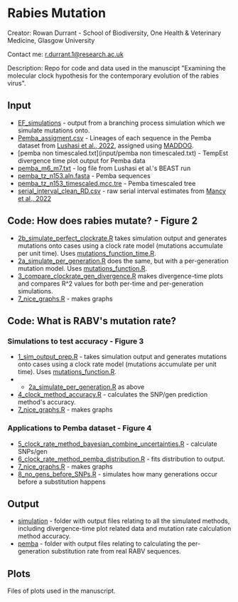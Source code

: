 # Rabies Mutation
Creator: Rowan Durrant - School of Biodiversity, One Health & Veterinary Medicine, Glasgow University

Contact me: r.durrant.1@research.ac.uk

Description: Repo for code and data used in the manuscipt "Examining the molecular clock hypothesis for the contemporary evolution of the rabies virus".


## Input
- [EF_simulations](input/EF_simulations) - output from a branching process simulation which we simulate mutations onto.
- [Pemba_assigment.csv](input/Pemba_assignment.csv) - Lineages of each sequence in the Pemba dataset from [Lushasi et al., 2022](https://www.medrxiv.org/content/10.1101/2022.11.24.22282675v1), assigned using [MADDOG](https://github.com/KathrynCampbell/MADDOG).
- [pemba non timescaled.txt](input/pemba non timescaled.txt) - TempEst divergence time plot output for Pemba data
- [pemba_m6_m7.txt](pemba_m6_m7.txt) - log file from Lushasi et al.'s BEAST run
- [pemba_tz_n153.aln.fasta](input/pemba_tz_n153.aln.fasta) - Pemba sequences
- [pemba_tz_n153_timescaled.mcc.tre](input/pemba_tz_n153_timescaled.mcc.tre) - Pemba timescaled tree
- [serial_interval_clean_RD.csv](input/serial_interval_clean_RD.csv) - raw serial interval estimates from [Mancy et al., 2022](https://www.science.org/doi/full/10.1126/science.abn0713?casa_token=f7QDp2hi9VIAAAAA%3ASbD1Sm1BYnB8bPi42OmQ1B5cF5WqDv9hPxQ6QjHMZNB7YE87lpHq6suaqpIZdN8Iw2yGVx6EaedvgUbQ)


## Code: How does rabies mutate? - Figure 2
- [2b_simulate_perfect_clockrate.R](code/2b_simulate_perfect_clockrate.R) takes simulation output and generates mutations onto cases using a clock rate model (mutations accumulate per unit time). Uses [mutations_function_time.R](code/mutations_function_time.R).
- [2a_simulate_per_generation.R](code/2a_simulate_per_generation.R) does the same, but with a per-generation mutation model. Uses [mutations_function.R](code/mutations_function.R).
- [3_compare_clockrate_gen_divergence.R](code/3_compare_clockrate_gen_divergence.R) makes divergence-time plots and compares R^2 values for both per-time and per-generation simulations.
- [7_nice_graphs.R](code/7_nice_graphs.R) - makes graphs

## Code: What is RABV's mutation rate?
### Simulations to test accuracy - Figure 3
- [1_sim_output_prep.R](code/1_sim_output_prep.R) - takes simulation output and generates mutations onto cases using a clock rate model (mutations accumulate per unit time). Uses [mutations_function.R](code/mutations_function.R).
- - [2a_simulate_per_generation.R](code/2a_simulate_per_generation.R) as above
- [4_clock_method_accuracy.R](code/4_clock_method_accuracy.R) - calculates the SNP/gen prediction method's accuracy.
- [7_nice_graphs.R](code/7_nice_graphs.R) - makes graphs

### Applications to Pemba dataset - Figure 4
- [5_clock_rate_method_bayesian_combine_uncertainties.R](code/5_clock_rate_method_bayesian_combine_uncertainties.R) - calculate SNPs/gen
- [6_clock_rate_method_pemba_distribution.R](code/6_clock_rate_method_pemba_distribution.R) - fits distribution to output.
- [7_nice_graphs.R](code/7_nice_graphs.R) - makes graphs
- [8_no_gens_before_SNPs.R](code/8_no_gens_before_SNPs.R) - simulates how many generations occur before a substitution happens

## Output
- [simulation](output/simulation) - folder with output files relating to all the simulated methods, including divergence-time plot related data and mutation rate calculation method accuracy.
- [pemba](output/pemba) - folder with output files relating to calculating the per-generation substitution rate from real RABV sequences.

## Plots
Files of plots used in the manuscript.

